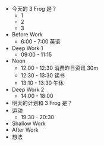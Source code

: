 - 今天的 3 Frog 是？
	- 1
	- 2
	- 3
- Before Work
	- 6:00 - 7:00 英语
- Deep Work 1
	- 09:00 - 11:15
- Noon
	- 12:00 - 12:30 消费昨日资讯 30m
	- 12:30 - 13:30 读书
	- 13:10 - 13:30 午休
- Deep Work 2
	- 14:00 - 18:00
- 明天的计划和 3 Frog 是？
- 运动
	- 19:30 - 20:30
- Shallow Work
- After Work
- 想法
